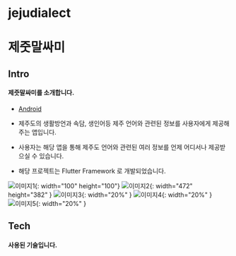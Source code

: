 # jejudialect

# 제줏말싸미


## Intro
#### 제줏말싸미를 소개합니다.

- [Android](https://play.google.com/store/apps/details?id=kr.co.bonjin.jejudialect)

* 제주도의 생활방언과 속담, 생인어등 제주 언어와 관련된 정보를 사용자에게 제공해주는 앱입니다.
* 사용자는 해당 앱을 통해 제주도 언어와 관련된 여러 정보를 언제 어디서나 제공받으실 수 있습니다.

* 해당 프로젝트는 Flutter Framework 로 개발되었습니다.

![이미지1](https://play-lh.googleusercontent.com/WNIWCzVj3D6wMX_vX_mmHbb9tSUUynPOZv0HkYb0ZxMDcSsyCXElWjpAuSZL4Csavg=w1351-h986-rw){: width="100" height="100"} 
![이미지2](https://play-lh.googleusercontent.com/qrP7gLX1rMTGDU8UVYfzDwA7YxfjMAoootAeOdAKIZabi7KfxdrWcnzvbkpN692R4A=s986-rw){: width="472" height="382" }
![이미지3](https://play-lh.googleusercontent.com/Mw5yes8q4t6PNVY5JpHMig7sosgL7J9NokKNf1D2cyPDj2q7_uuOU3fxH704DKTgFA=s986-rw){: width="20%" }
![이미지4](https://play-lh.googleusercontent.com/a5BcwFHMf0ZoF66JsfGVzegwJJg6m1KZBNIs7MiErbQT6Q_ynUisJXaSB7GwnhYaErw=s986-rw){: width="20%" }
![이미지5](https://play-lh.googleusercontent.com/u-xJd5LyJYM7l5v3XIzlqPhxKrsCQoSe6Waio2ZKLZGAo9xkOfofcPz_prMySbVcZg=s986-rw){: width="20%" }


## Tech
#### 사용된 기술입니다.


